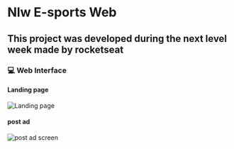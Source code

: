 # Nlw E-sports Web

<h2 style="padding-bottom: unset;">This project was developed during the next level week made by rocketseat</h2>

<h3>💻 Web Interface</h3>

<h4>Landing page</h4>
<img src="https://user-images.githubusercontent.com/62315802/190932411-41a4ca99-b7f6-4256-ba87-929c080fb469.png" alt="Landing page" />

<h4>post ad</h4>
<img src="https://user-images.githubusercontent.com/62315802/190932440-00c66dfc-727c-4250-a6da-9a1d155736a0.png" alt="post ad screen" />
